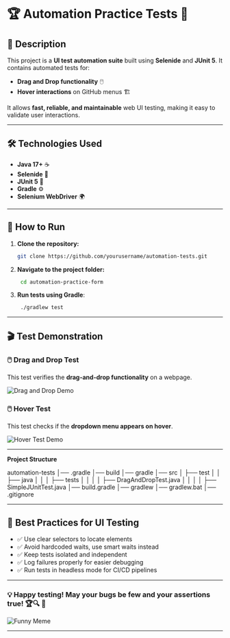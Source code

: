 # 🏆 Automation Practice Tests 🚀

## 📌 Description
This project is a **UI test automation suite** built using **Selenide** and **JUnit 5**. It contains automated tests for:
- **Drag and Drop functionality** 🖱️
- **Hover interactions** on GitHub menus 🏗️

It allows **fast, reliable, and maintainable** web UI testing, making it easy to validate user interactions.

---

## 🛠️ Technologies Used
- **Java 17+** ☕
- **Selenide** 🎯
- **JUnit 5** 🔬
- **Gradle** ⚙️
- **Selenium WebDriver** 🌍

---

## 🚀 How to Run

1. **Clone the repository:**
   ```bash
   git clone https://github.com/yourusername/automation-tests.git
   

2. **Navigate to the project folder:**
   ```bash
    cd automation-practice-form

   
3. **Run tests using Gradle**:
   ```bash
    ./gradlew test


---
## 🎬 Test Demonstration
### 🖱️ Drag and Drop Test
This test verifies the **drag-and-drop functionality** on a webpage.

![Drag and Drop Demo](https://user-images.githubusercontent.com/yourusername/demo-drag-and-drop.gif)

### 🖱️ Hover Test
This test checks if the **dropdown menu appears on hover**.

![Hover Test Demo](https://user-images.githubusercontent.com/yourusername/demo-hover-test.gif)

---
**Project Structure**
  
automation-tests
│── .gradle
│── build
│── gradle
│── src
│   ├── test
│   │   ├── java
│   │   │   ├── tests
│   │   │   │   ├── DragAndDropTest.java
│   │   │   │   ├── SimpleJUnitTest.java
│── build.gradle
│── gradlew
│── gradlew.bat
│── .gitignore

---
## 🔐 **Best Practices for UI Testing**
- ✅ Use clear selectors to locate elements
- ✅ Avoid hardcoded waits, use smart waits instead
- ✅ Keep tests isolated and independent
- ✅ Log failures properly for easier debugging
- ✅ Run tests in headless mode for CI/CD pipelines
---

### 💡 Happy testing! May your bugs be few and your assertions true! 🏆🔍 🚀
![Funny Meme](https://media1.giphy.com/media/v1.Y2lkPTc5MGI3NjExcmp1NGE2MGxibDE0OTR3MjlkYzRtNDUwMHl0a2h6aG0xcm00anc0aiZlcD12MV9pbnRlcm5hbF9naWZfYnlfaWQmY3Q9Zw/IwAZ6dvvvaTtdI8SD5/giphy.gif)

---


